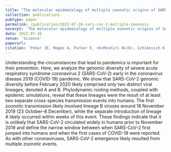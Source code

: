 ```yaml
---
title: "The molecular epidemiology of multiple zoonotic origins of SARS-CoV-2"
collection: publications
pubtype: paper
permalink: /publication/2022-07-26-sars-cov-2-multiple-zoonosis
excerpt: 'The molecular epidemiology of multiple zoonotic origins of SARS-CoV-2'
date: 2022-07-26
venue: 'Science'
paperurl: 
citation: 'Pekar JE, Magee A, Parker E, <b>Moshiri N</b>, Izhikevich K, Havens JL, Gangavarapu K, Malpica Serrano LM, Crits-Christoph A, Matteson NL, Zeller M, Levy JI, Wang JC, Hughes S, Lee J, Park H, Park MS, Ching Zi Yan K, Tzer Pin Lin R, Mat Isa MN, Muhammad Noor Y, Vasylyeva TI, Garry RF, Holmes EC, Rambaut A, Suchard MA, Andersen KG, Worobey M, Wertheim JO (2022). "The molecular epidemiology of multiple zoonotic origins of SARS-CoV-2." <i>Science</i>. In Press. <a href="https://doi.org/10.1126/science.abp8337" target="_blank">doi:10.1126/science.abp8337</a>'
---
```

Understanding the circumstances that lead to pandemics is important for their prevention. Here, we analyze the genomic diversity of severe acute respiratory syndrome coronavirus 2 (SARS-CoV-2) early in the coronavirus disease 2019 (COVID-19) pandemic. We show that SARS-CoV-2 genomic diversity before February 2020 likely comprised only two distinct viral lineages, denoted A and B. Phylodynamic rooting methods, coupled with epidemic simulations, reveal that these lineages were the result of at least two separate cross-species transmission events into humans. The first zoonotic transmission likely involved lineage B viruses around 18 November 2019 (23 October–8 December), while the separate introduction of lineage A likely occurred within weeks of this event. These findings indicate that it is unlikely that SARS-CoV-2 circulated widely in humans prior to November 2019 and define the narrow window between when SARS-CoV-2 first jumped into humans and when the first cases of COVID-19 were reported. As with other coronaviruses, SARS-CoV-2 emergence likely resulted from multiple zoonotic events.
